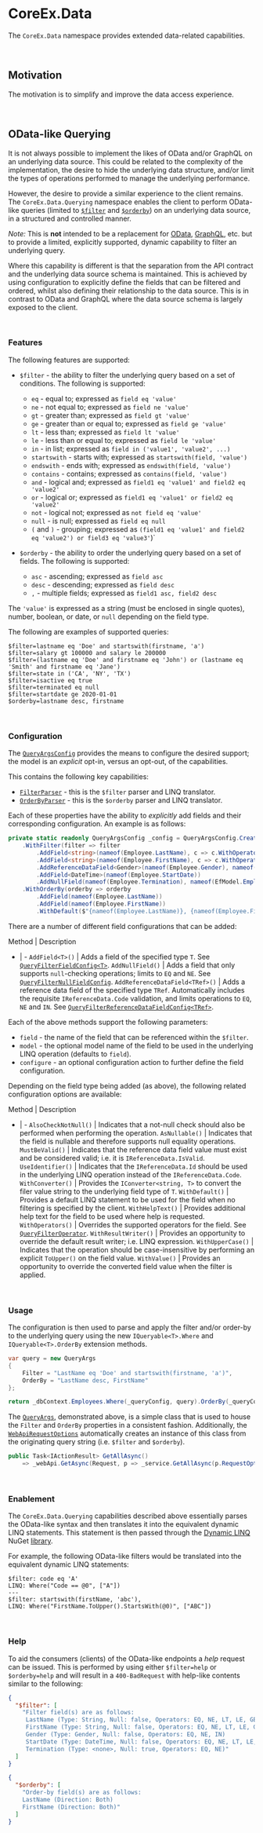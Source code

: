# CoreEx.Data

The `CoreEx.Data` namespace provides extended data-related capabilities. 

<br/>

## Motivation

The motivation is to simplify and improve the data access experience.

<br/>

## OData-like Querying

It is not always possible to implement the likes of OData and/or GraphQL on an underlying data source. This could be related to the complexity of the implementation, the desire to hide the underlying data structure, and/or limit the types of operations performed to manage the underlying performance.

However, the desire to provide a similar experience to the client remains. The `CoreEx.Data.Querying` namespace enables the client to perform OData-like queries (limited to [`$filter`](https://docs.oasis-open.org/odata/odata/v4.01/cs01/part2-url-conventions/odata-v4.01-cs01-part2-url-conventions.html#sec_SystemQueryOptionfilter) and [`$orderby`](https://docs.oasis-open.org/odata/odata/v4.01/cs01/part2-url-conventions/odata-v4.01-cs01-part2-url-conventions.html#_Toc505773299)) on an underlying data source, in a structured and controlled manner.

_Note:_ This is **not** intended to be a replacement for [OData](https://learn.microsoft.com/en-us/odata/webapi-8/overview), [GraphQL](https://github.com/graphql-dotnet/graphql-dotnet), etc. but to provide a limited, explicitly supported, dynamic capability to filter an underlying query.

Where this capability is different is that the separation from the API contract and the underlying data source schema is maintained. This is achieved by using configuration to explicitly define the fields that can be filtered and ordered, whilst also defining their relationship to the data source. This is in contrast to OData and GraphQL where the data source schema is largely exposed to the client.

<br/>

### Features

The following features are supported:

- `$filter` - the ability to filter the underlying query based on a set of conditions. The following is supported:
  - `eq` - equal to; expressed as `field eq 'value'`
  - `ne` - not equal to; expressed as `field ne 'value'`
  - `gt` - greater than; expressed as `field gt 'value'`
  - `ge` - greater than or equal to; expressed as `field ge 'value'`
  - `lt` - less than; expressed as `field lt 'value'`
  - `le` - less than or equal to; expressed as `field le 'value'`
  - `in` - in list; expressed as `field in ('value1', 'value2', ...)`
  - `startswith` - starts with; expressed as `startswith(field, 'value')`
  - `endswith` - ends with; expressed as `endswith(field, 'value')`
  - `contains` - contains; expressed as `contains(field, 'value')`
  - `and` - logical and; expressed as `field1 eq 'value1' and field2 eq 'value2'`
  - `or` - logical or; expressed as `field1 eq 'value1' or field2 eq 'value2'`
  - `not` - logical not; expressed as `not field eq 'value'`
  - `null` - is null; expressed as `field eq null`
  - `(` and `)` - grouping; expressed as `(field1 eq 'value1' and field2 eq 'value2') or field3 eq 'value3'`)`

- `$orderby` - the ability to order the underlying query based on a set of fields. The following is supported:
  - `asc` - ascending; expressed as `field asc`
  - `desc` - descending; expressed as `field desc`
  - `,` - multiple fields; expressed as `field1 asc, field2 desc`

The `'value'` is expressed as a string (must be enclosed in single quotes), number, boolean, or date, or `null` depending on the field type.

The following are examples of supported queries:

```
$filter=lastname eq 'Doe' and startswith(firstname, 'a')
$filter=salary gt 100000 and salary le 200000
$filter=(lastname eq 'Doe' and firstname eq 'John') or (lastname eq 'Smith' and firstname eq 'Jane')
$filter=state in ('CA', 'NY', 'TX')
$filter=isactive eq true
$filter=terminated eq null
$filter=startdate ge 2020-01-01
$orderby=lastname desc, firstname
```

<br/>

### Configuration

The [`QueryArgsConfig`](./Querying/QueryArgsConfig.cs) provides the means to configure the desired support; the model is an _explicit_ opt-in, versus an opt-out, of the capabilities.

This contains the following key capabilities:

- [`FilterParser`](./Querying/QueryFilterParser.cs) - this is the `$filter` parser and LINQ translator.
- [`OrderByParser`](./Querying/QueryOrderByParser.cs) - this is the `$orderby` parser and LINQ translator.

Each of these properties have the ability to _explicitly_ add fields and their corresponding configuration. An example is as follows:

``` csharp
private static readonly QueryArgsConfig _config = QueryArgsConfig.Create()
    .WithFilter(filter => filter
        .AddField<string>(nameof(Employee.LastName), c => c.WithOperators(QueryFilterOperator.AllStringOperators).WithUpperCase())
        .AddField<string>(nameof(Employee.FirstName), c => c.WithOperators(QueryFilterOperator.AllStringOperators).WithUpperCase())
        .AddReferenceDataField<Gender>(nameof(Employee.Gender), nameof(EfModel.Employee.GenderCode))
        .AddField<DateTime>(nameof(Employee.StartDate))
        .AddNullField(nameof(Employee.Termination), nameof(EfModel.Employee.TerminationDate), c => c.WithDefault(new QueryStatement($"{nameof(EfModel.Employee.TerminationDate)} == null"))))
    .WithOrderBy(orderby => orderby
        .AddField(nameof(Employee.LastName))
        .AddField(nameof(Employee.FirstName))
        .WithDefault($"{nameof(Employee.LastName)}, {nameof(Employee.FirstName)}"));
```

There are a number of different field configurations that can be added:

Method | Description
- | -
`AddField<T>()` | Adds a field of the specified type `T`. See [`QueryFilterFieldConfig<T>`](./Querying/QueryFilterFieldConfigT.cs).
`AddNullField()` | Adds a field that only supports `null`-checking operations; limits to `EQ` and `NE`. See [`QueryFilterNullFieldConfig`](./Querying/QueryFilterNullFieldConfig.cs).
`AddReferenceDataField<TRef>()` | Adds a reference data field of the specified type `TRef`. Automatically includes the requisite `IReferenceData.Code` validation, and limits operations to `EQ`, `NE` and `IN`. See [`QueryFilterReferenceDataFieldConfig<TRef>`](./Querying/QueryFilterReferenceDataFieldConfig.cs).

Each of the above methods support the following parameters:
- `field` - the name of the field that can be referenced within the `$filter`.
- `model` - the optional model name of the field to be used in the underlying LINQ operation (defaults to `field`).
- `configure` - an optional configuration action to further define the field configuration.

Depending on the field type being added (as above), the following related configuration options are available:

Method | Description
- | -
`AlsoCheckNotNull()` | Indicates that a not-null check should also be performed when performing the operation.
`AsNullable()` | Indicates that the field is nullable and therefore supports null equality operations.
`MustBeValid()` | Indicates that the reference data field value must exist and be considered valid; i.e. it is `IReferenceData.IsValid`.
`UseIdentifier()` | Indicates that the `IReferenceData.Id` should be used in the underlying LINQ operation instead of the `IReferenceData.Code`.
`WithConverter()` | Provides the `IConverter<string, T>` to convert the filer value string to the underlying field type of `T`.
`WithDefault()` | Provides a default LINQ statement to be used for the field when no filtering is specified by the client.
`WithHelpText()` | Provides additional help text for the field to be used where help is requested.
`WithOperators()` | Overrides the supported operators for the field. See [`QueryFilterOperator`](./Querying/QueryFilterOperator.cs).
`WithResultWriter()` | Provides an opportunity to override the default result writer; i.e. LINQ expression.
`WithUpperCase()` | Indicates that the operation should be case-insensitive by performing an explicit `ToUpper()` on the field value.
`WithValue()` | Provides an opportunity to override the converted field value when the filter is applied.

<br/>

### Usage

The configuration is then used to parse and apply the filter and/or order-by to the underlying query using the new `IQueryable<T>.Where` and `IQueryable<T>.OrderBy` extension methods.

``` csharp
var query = new QueryArgs
{
    Filter = "LastName eq 'Doe' and startswith(firstname, 'a')",
    OrderBy = "LastName desc, FirstName"
};

return _dbContext.Employees.Where(_queryConfig, query).OrderBy(_queryConfig, query).ToCollectionResultAsync<EmployeeCollectionResult, EmployeeCollection, Employee>(paging);
```

The [`QueryArgs`](../CoreEx/Entities/QueryArgs.cs), demonstrated above, is a simple class that is used to house the `Filter` and `OrderBy` properties in a consistent fashion. Additionally, the [`WebApiRequestOptions`](../CoreEx.AspNetCore/CoreEx.AspNetCore.WebApis.WebApiRequestOptions) automatically creates an instance of this class from the originating query string (i.e. `$filter` and `$orderby`).

``` csharp
public Task<IActionResult> GetAllAsync()
    => _webApi.GetAsync(Request, p => _service.GetAllAsync(p.RequestOptions.Query, p.RequestOptions.Paging));
```

<br/>

### Enablement

The `CoreEx.Data.Querying` capabilities described above essentially parses the OData-like syntax and then translates it into the equivalent dynamic LINQ statements. This statement is then passed through the [Dynamic LINQ](https://dynamic-linq.net/) NuGet [library](https://dynamic-linq.net/).

For example, the following OData-like filters would be translated into the equivalent dynamic LINQ statements:

```
$filter: code eq 'A'
LINQ: Where("Code == @0", ["A"])
---
$filter: startswith(firstName, 'abc'), 
LINQ: Where("FirstName.ToUpper().StartsWith(@0)", ["ABC"])
```

<br/>

### Help

To aid the consumers (clients) of the OData-like endpoints a *help* request can be issued. This is performed by using either `$filter=help` or `$orderby=help` and will result in a `400-BadRequest` with help-like contents similar to the following:

``` json
{
  "$filter": [
    "Filter field(s) are as follows:
     LastName (Type: String, Null: false, Operators: EQ, NE, LT, LE, GE, GT, IN, StartsWith, Contains, EndsWith)
     FirstName (Type: String, Null: false, Operators: EQ, NE, LT, LE, GE, GT, IN, StartsWith, Contains, EndsWith)
     Gender (Type: Gender, Null: false, Operators: EQ, NE, IN)
     StartDate (Type: DateTime, Null: false, Operators: EQ, NE, LT, LE, GE, GT, IN)
     Termination (Type: <none>, Null: true, Operators: EQ, NE)"
  ]
}

{
  "$orderby": [
    "Order-by field(s) are as follows:
    LastName (Direction: Both)
    FirstName (Direction: Both)"
  ]
}

```